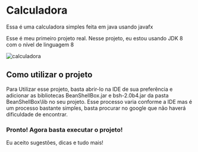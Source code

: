 # Calculadora
Essa é uma calculadora simples feita em java usando javafx

Esse é meu primeiro projeto real. Nesse projeto, eu estou usando JDK 8 com o nível de linguagem 8

![calculadora](https://user-images.githubusercontent.com/44872660/51351790-f507fe80-1a92-11e9-855b-d2cf064fa464.png)

## Como utilizar o projeto

Para Utilizar esse projeto, basta abrir-lo na IDE de sua preferência e adicionar as bibliotecas BeanShellBox.jar e bsh-2.0b4.jar
da pasta BeanShellBox\lib no seu projeto. Esse processo varia conforme a IDE mas é um processo bastante simples, basta procurar no google que não haverá dificuldade de encontrar.

### Pronto! Agora basta executar o projeto!


Eu aceito sugestões, dicas e tudo mais!
